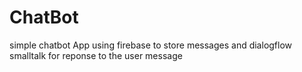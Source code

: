 # ChatBot
simple chatbot App using firebase to store messages and dialogflow smalltalk for reponse to the user message
